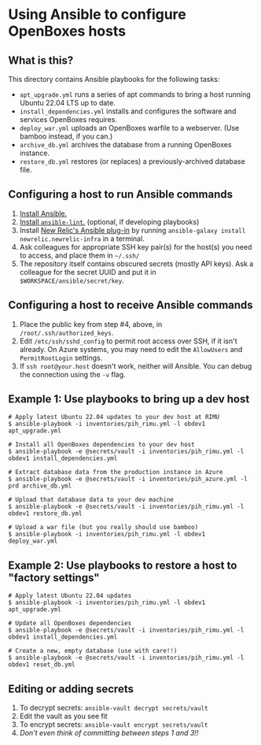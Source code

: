 # Using Ansible to configure OpenBoxes hosts

## What is this?

This directory contains Ansible playbooks for the following tasks:

- `apt_upgrade.yml` runs a series of apt commands to bring a host running Ubuntu 22.04 LTS up to date.
- `install_dependencies.yml` installs and configures the software and services OpenBoxes requires.
- `deploy_war.yml` uploads an OpenBoxes warfile to a webserver. (Use bamboo instead, if you can.)
- `archive_db.yml` archives the database from a running OpenBoxes instance.
- `restore_db.yml` restores (or replaces) a previously-archived database file.

## Configuring a host to run Ansible commands

1. [Install Ansible.](https://docs.ansible.com/ansible/latest/installation_guide/intro_installation.html)
2. [Install `ansible-lint`.](https://ansible-lint.readthedocs.io) (optional, if developing playbooks)
3. Install [New Relic's Ansible plug-in](https://docs.newrelic.com/docs/infrastructure/install-infrastructure-agent/config-management-tools/configure-infrastructure-agent-using-ansible/) by running `ansible-galaxy install newrelic.newrelic-infra` in a terminal.
4. Ask colleagues for appropriate SSH key pair(s) for the host(s) you need to access, and place them in `~/.ssh/`
5. The repository itself contains obscured secrets (mostly API keys). Ask a colleague for the secret UUID and put it in `$WORKSPACE/ansible/secret/key`.

## Configuring a host to receive Ansible commands

1. Place the public key from step #4, above, in `/root/.ssh/authorized_keys`.
2. Edit `/etc/ssh/sshd_config` to permit root access over SSH, if it isn't already. On Azure systems, you may need to edit the `AllowUsers` and `PermitRootLogin` settings.
3. If `ssh root@your.host` doesn't work, neither will Ansible. You can debug the connection using the `-v` flag.

## Example 1: Use playbooks to bring up a dev host

```
# Apply latest Ubuntu 22.04 updates to your dev host at RIMU
$ ansible-playbook -i inventories/pih_rimu.yml -l obdev1 apt_upgrade.yml

# Install all OpenBoxes dependencies to your dev host
$ ansible-playbook -e @secrets/vault -i inventories/pih_rimu.yml -l obdev1 install_dependencies.yml

# Extract database data from the production instance in Azure
$ ansible-playbook -e @secrets/vault -i inventories/pih_azure.yml -l prd archive_db.yml

# Upload that database data to your dev machine
$ ansible-playbook -e @secrets/vault -i inventories/pih_rimu.yml -l obdev1 restore_db.yml

# Upload a war file (but you really should use bamboo)
$ ansible-playbook -i inventories/pih_rimu.yml -l obdev1 deploy_war.yml
```

## Example 2: Use playbooks to restore a host to "factory settings"

```
# Apply latest Ubuntu 22.04 updates
$ ansible-playbook -i inventories/pih_rimu.yml -l obdev1 apt_upgrade.yml

# Update all OpenBoxes dependencies
$ ansible-playbook -e @secrets/vault -i inventories/pih_rimu.yml -l obdev1 install_dependencies.yml

# Create a new, empty database (use with care!!)
$ ansible-playbook -e @secrets/vault -i inventories/pih_rimu.yml -l obdev1 reset_db.yml
```

## Editing or adding secrets

1. To decrypt secrets: `ansible-vault decrypt secrets/vault`
2. Edit the vault as you see fit
3. To encrypt secrets: `ansible-vault encrypt secrets/vault`
4. _Don't even think of committing between steps 1 and 3!!_

